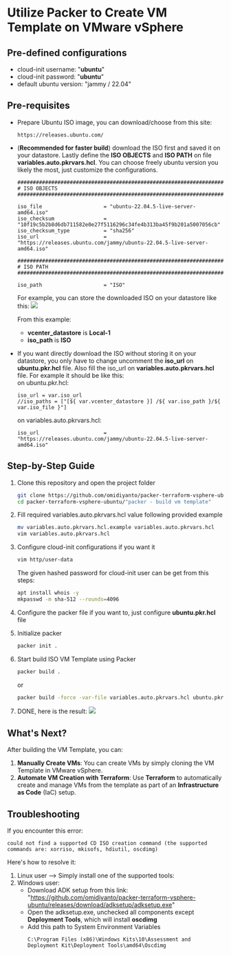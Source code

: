 # Utilize Packer to Create VM Template on VMware vSphere

## Pre-defined configurations 
- cloud-init username: "<b>ubuntu</b>"
- cloud-init password: "<b>ubuntu</b>"
- default ubuntu version: "jammy / 22.04"

## Pre-requisites  
- Prepare Ubuntu ISO image, you can download/choose from this site:
    ```
    https://releases.ubuntu.com/
    ```
- (<b>Recommended for faster build</b>) download the ISO first and saved it on your datastore. Lastly define the <b>ISO OBJECTS</b> and <b>ISO PATH</b> on file <b>variables.auto.pkrvars.hcl</b>. You can choose freely ubuntu version you likely the most, just customize the configurations.
    ```
    ##################################################################################
    # ISO OBJECTS
    ##################################################################################

    iso_file                    = "ubuntu-22.04.5-live-server-amd64.iso"
    iso_checksum                = "10f19c5b2b8d6db711582e0e27f5116296c34fe4b313ba45f9b201a5007056cb"
    iso_checksum_type           = "sha256"
    iso_url                     = "https://releases.ubuntu.com/jammy/ubuntu-22.04.5-live-server-amd64.iso"

    ##################################################################################
    # ISO PATH
    ##################################################################################

    iso_path                    = "ISO"
    ```

    For example, you can store the downloaded ISO on your datastore like this:
    <img src="https://github.com/user-attachments/assets/1ea972e6-5050-4e2c-aba2-2d217fee9437"></img>
    
    From this example:
    - <b>vcenter_datastore</b> is <b>Local-1</b> 
    - <b>iso_path</b> is <b>ISO</b>

- If you want directly download the ISO without storing it on your datastore, you only have to change uncomment the <b>iso_url</b> on <b>ubuntu.pkr.hcl</b> file. Also fill the iso_url on <b>variables.auto.pkrvars.hcl</b> file. For example it should be like this: <br>
    on ubuntu.pkr.hcl:
    ```
    iso_url = var.iso_url
    //iso_paths = ["[${ var.vcenter_datastore }] /${ var.iso_path }/${ var.iso_file }"]
    ```
    on variables.auto.pkrvars.hcl:
    ```
    iso_url                     = "https://releases.ubuntu.com/jammy/ubuntu-22.04.5-live-server-amd64.iso"
    ```
## Step-by-Step Guide 
1. Clone this repository and open the project folder
    ```bash
    git clone https://github.com/omidiyanto/packer-terraform-vsphere-ubuntu.git
    cd packer-terraform-vsphere-ubuntu/"packer - build vm template"
    ```
2. Fill required variables.auto.pkrvars.hcl value following provided example
    ```bash
    mv variables.auto.pkrvars.hcl.example variables.auto.pkrvars.hcl
    vim variables.auto.pkrvars.hcl
    ```
3. Configure cloud-init configurations if you want it
    ```bash
    vim http/user-data
    ```

    The given hashed password for cloud-init user can be get from this steps:
    ```bash
    apt install whois -y
    mkpasswd -m sha-512 --rounds=4096
    ```
4. Configure the packer file if you want to, just configure <b>ubuntu.pkr.hcl</b> file
5. Initialize packer 
    ```bash
    packer init .
    ```
6. Start build ISO VM Template using Packer
    ```bash
    packer build .
    ```

    or

    ```bash
    packer build -force -var-file variables.auto.pkrvars.hcl ubuntu.pkr.hcl
    ```

7. DONE, here is the result:
    <img src="https://github.com/user-attachments/assets/f24a068a-5573-43c0-bb3f-67ebe6c2ac11"></img>

## What's Next? 
After building the VM Template, you can:
1. **Manually Create VMs**: You can create VMs by simply cloning the VM Template in VMware vSphere.
2. **Automate VM Creation with Terraform**: Use **Terraform** to automatically create and manage VMs from the template as part of an **Infrastructure as Code** (IaC) setup.


## Troubleshooting 
If you encounter this error:
```
could not find a supported CD ISO creation command (the supported commands are: xorriso, mkisofs, hdiutil, oscdimg)
```

Here's how to resolve it:
1. Linux user --> Simply install one of the supported tools:
2. Windows user:
    - Download ADK setup from this link: "https://github.com/omidiyanto/packer-terraform-vsphere-ubuntu/releases/download/adksetup/adksetup.exe"
    - Open the adksetup.exe, unchecked all components except <b>Deployment Tools</b>, which will install <b>oscdimg</b>
    - Add this path to System Environment Variables
      ```
      C:\Program Files (x86)\Windows Kits\10\Assessment and Deployment Kit\Deployment Tools\amd64\Oscdimg
      ```